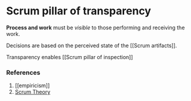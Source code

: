 # Scrum pillar of transparency

**Process and work** must be _visible_ to those performing and receiving the work.

Decisions are based on the perceived state of the [[Scrum artifacts]].

Transparency enables [[Scrum pillar of inspection]]

### References
1. [[empiricism]]
2. [Scrum Theory](https://scrumguides.org/scrum-guide.html#scrum-theory)